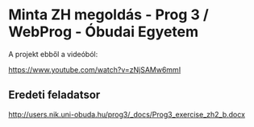 # Minta ZH megoldás - Prog 3 / WebProg - Óbudai Egyetem

A projekt ebből a videóból:

https://www.youtube.com/watch?v=zNjSAMw6mmI

## Eredeti feladatsor

http://users.nik.uni-obuda.hu/prog3/_docs/Prog3_exercise_zh2_b.docx
